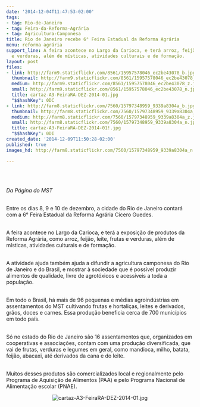 ```yaml
---
date: '2014-12-04T11:47:53-02:00'
tags:
- tag: Rio-de-Janeiro
- tag: Feira-da-Reforma-Agrária
- tag: Agricultura-Camponesa
title: Rio de Janeiro recebe 6° Feira Estadual da Reforma Agrária
menu: reforma agrária
support_line: A feira acontece no Largo da Carioca, e terá arroz, feijão, leite, frutas
  e verduras, além de místicas, atividades culturais e de formação.
layout: post
files:
- link: http://farm9.staticflickr.com/8561/15957578046_ec2be43078_b.jpg
  thumbnail: http://farm9.staticflickr.com/8561/15957578046_ec2be43078_t.jpg
  medium: http://farm9.staticflickr.com/8561/15957578046_ec2be43078_z.jpg
  small: http://farm9.staticflickr.com/8561/15957578046_ec2be43078_n.jpg
  title: cartaz-A3-FeiraRA-DEZ-2014-01.jpg
  "$$hashKey": 0DC
- link: http://farm8.staticflickr.com/7560/15797348959_9339a8304a_b.jpg
  thumbnail: http://farm8.staticflickr.com/7560/15797348959_9339a8304a_t.jpg
  medium: http://farm8.staticflickr.com/7560/15797348959_9339a8304a_z.jpg
  small: http://farm8.staticflickr.com/7560/15797348959_9339a8304a_n.jpg
  title: cartaz-A3-FeiraRA-DEZ-2014-01!.jpg
  "$$hashKey": 0DI
created_date: '2014-12-09T11:50:28-02:00'
published: true
images_hd: http://farm8.staticflickr.com/7560/15797348959_9339a8304a_n.jpg

---
```

<div id="content-header">
<div id="content-title">
<p><br />
&nbsp;</p>
</div>
</div>

<div id="content-area">
<div id="default-content">
<div id="node-16831">
<div>
<div>
<p><em>Da P&aacute;gina do MST</em></p>

<p><br />
Entre os dias 8, 9 e 10 de dezembro, a cidade do Rio de Janeiro contar&aacute; com a 6&deg; Feira Estadual da Reforma Agr&aacute;ria C&iacute;cero Guedes.</p>

<p><br />
A feira acontece no Largo da Carioca, e ter&aacute; a exposi&ccedil;&atilde;o de produtos da Reforma Agr&aacute;ria, como arroz, feij&atilde;o, leite, frutas e verduras, al&eacute;m de m&iacute;sticas, atividades culturais e de forma&ccedil;&atilde;o. &nbsp;</p>

<p><br />
A atividade ajuda tamb&eacute;m ajuda a difundir a agricultura camponesa do Rio de Janeiro e do Brasil, e mostrar &agrave; sociedade que &eacute; poss&iacute;vel produzir alimentos de qualidade, livre de agrot&oacute;xicos e acess&iacute;veis a toda a popula&ccedil;&atilde;o.</p>

<p><br />
Em todo o Brasil, h&aacute; mais de 96 pequenas e m&eacute;dias agroind&uacute;strias em assentamentos do MST cultivando frutas e hortali&ccedil;as, leites e derivados, gr&atilde;os, doces e carnes. Essa produ&ccedil;&atilde;o beneficia cerca de 700 munic&iacute;pios em todo pa&iacute;s.</p>

<p><br />
S&oacute; no estado do Rio de Janeiro s&atilde;o 16 assentamentos que, organizados em cooperativas e associa&ccedil;&otilde;es, contam com uma produ&ccedil;&atilde;o diversificada, que vai de frutas, verduras e legumes em geral, como mandioca, milho, batata, feij&atilde;o, abacaxi, at&eacute; derivados da cana e do leite.</p>

<p><br />
Muitos desses produtos s&atilde;o comercializados local e regionalmente pelo Programa de Aquisi&ccedil;&atilde;o de Alimentos (PAA) e pelo Programa Nacional de Alimenta&ccedil;&atilde;o escolar (PNAE).</p>

<p style="text-align:center"><img alt="cartaz-A3-FeiraRA-DEZ-2014-01.jpg" src="http://farm9.staticflickr.com/8561/15957578046_ec2be43078_b.jpg" /></p>
</div>
</div>
</div>
</div>
</div>
